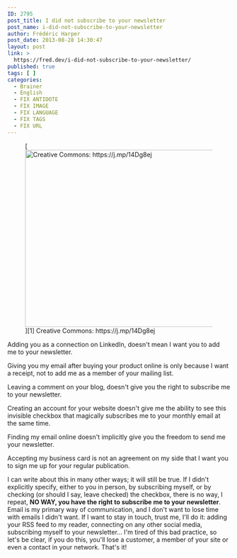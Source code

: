 ```yaml
---
ID: 2795
post_title: I did not subscribe to your newsletter
post_name: i-did-not-subscribe-to-your-newsletter
author: Frédéric Harper
post_date: 2013-08-28 14:30:47
layout: post
link: >
  https://fred.dev/i-did-not-subscribe-to-your-newsletter/
published: true
tags: [ ]
categories:
  - Brainer
  - English
  - FIX ANTIDOTE
  - FIX IMAGE
  - FIX LANGUAGE
  - FIX TAGS
  - FIX URL
---
```

<figure>[<figcaption><img alt="Creative Commons: https://j.mp/14Dg8ej" src="http://fred.dev/wp-content/uploads/2013/08/junkmail.jpg" width="600" height="400" /></figcaption>][1] Creative Commons: https://j.mp/14Dg8ej</figure>
Adding you as a connection on LinkedIn, doesn't mean I want you to add me to your newsletter.

Giving you my email after buying your product online is only because I want a receipt, not to add me as a member of your mailing list.

Leaving a comment on your blog, doesn't give you the right to subscribe me to your newsletter.

Creating an account for your website doesn't give me the ability to see this invisible checkbox that magically subscribes me to your monthly email at the same time.

Finding my email online doesn't implicitly give you the freedom to send me your newsletter.

Accepting my business card is not an agreement on my side that I want you to sign me up for your regular publication.

I can write about this in many other ways; it will still be true. If I didn't explicitly specify, either to you in person, by subscribing myself, or by checking (or should I say, leave checked) the checkbox, there is no way, I repeat, **NO WAY, you have the right to subscribe me to your newsletter**. Email is my primary way of communication, and I don't want to lose time with emails I didn't want. If I want to stay in touch, trust me, I'll do it: adding your RSS feed to my reader, connecting on any other social media, subscribing myself to your newsletter... I'm tired of this bad practice, so let's be clear, if you do this, you'll lose a customer, a member of your site or even a contact in your network. That's it! 

 [1]: http://fred.dev/wp-content/uploads/2013/08/junkmail.jpg
